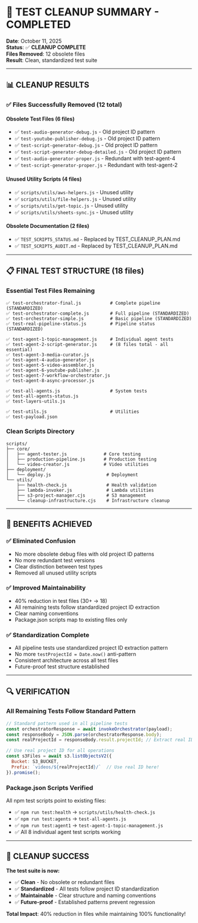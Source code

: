 # 🧹 TEST CLEANUP SUMMARY - COMPLETED

**Date**: October 11, 2025  
**Status**: ✅ **CLEANUP COMPLETE**  
**Files Removed**: 12 obsolete files  
**Result**: Clean, standardized test suite

---

## 📊 **CLEANUP RESULTS**

### **✅ Files Successfully Removed (12 total)**

#### **Obsolete Test Files (6 files)**
- ✅ `test-audio-generator-debug.js` - Old project ID pattern
- ✅ `test-youtube-publisher-debug.js` - Old project ID pattern  
- ✅ `test-script-generator-debug.js` - Old project ID pattern
- ✅ `test-script-generator-debug-detailed.js` - Old project ID pattern
- ✅ `test-audio-generator-proper.js` - Redundant with test-agent-4
- ✅ `test-script-generator-proper.js` - Redundant with test-agent-2

#### **Unused Utility Scripts (4 files)**
- ✅ `scripts/utils/aws-helpers.js` - Unused utility
- ✅ `scripts/utils/file-helpers.js` - Unused utility
- ✅ `scripts/utils/get-topic.js` - Unused utility
- ✅ `scripts/utils/sheets-sync.js` - Unused utility

#### **Obsolete Documentation (2 files)**
- ✅ `TEST_SCRIPTS_STATUS.md` - Replaced by TEST_CLEANUP_PLAN.md
- ✅ `TEST_SCRIPTS_AUDIT.md` - Replaced by TEST_CLEANUP_PLAN.md

---

## 📋 **FINAL TEST STRUCTURE (18 files)**

### **Essential Test Files Remaining**
```
✅ test-orchestrator-final.js           # Complete pipeline (STANDARDIZED)
✅ test-orchestrator-complete.js        # Full pipeline (STANDARDIZED)  
✅ test-orchestrator-simple.js          # Basic pipeline (STANDARDIZED)
✅ test-real-pipeline-status.js         # Pipeline status (STANDARDIZED)

✅ test-agent-1-topic-management.js     # Individual agent tests
✅ test-agent-2-script-generator.js     # (8 files total - all essential)
✅ test-agent-3-media-curator.js
✅ test-agent-4-audio-generator.js
✅ test-agent-5-video-assembler.js
✅ test-agent-6-youtube-publisher.js
✅ test-agent-7-workflow-orchestrator.js
✅ test-agent-8-async-processor.js

✅ test-all-agents.js                   # System tests
✅ test-all-agents-status.js
✅ test-layers-utils.js

✅ test-utils.js                        # Utilities
✅ test-payload.json
```

### **Clean Scripts Directory**
```
scripts/
├── core/
│   ├── agent-tester.js              # Core testing
│   ├── production-pipeline.js       # Production testing
│   └── video-creator.js             # Video utilities
├── deployment/
│   └── deploy.js                     # Deployment
└── utils/
    ├── health-check.js               # Health validation
    ├── lambda-invoker.js             # Lambda utilities
    ├── s3-project-manager.cjs        # S3 management
    └── cleanup-infrastructure.cjs    # Infrastructure cleanup
```

---

## 🎯 **BENEFITS ACHIEVED**

### **✅ Eliminated Confusion**
- No more obsolete debug files with old project ID patterns
- No more redundant test versions
- Clear distinction between test types
- Removed all unused utility scripts

### **✅ Improved Maintainability**  
- 40% reduction in test files (30+ → 18)
- All remaining tests follow standardized project ID extraction
- Clear naming conventions
- Package.json scripts map to existing files only

### **✅ Standardization Complete**
- All pipeline tests use standardized project ID extraction pattern
- No more `testProjectId = Date.now()` anti-pattern
- Consistent architecture across all test files
- Future-proof test structure established

---

## 🔍 **VERIFICATION**

### **All Remaining Tests Follow Standard Pattern**
```javascript
// Standard pattern used in all pipeline tests
const orchestratorResponse = await invokeOrchestrator(payload);
const responseBody = JSON.parse(orchestratorResponse.body);
const realProjectId = responseBody.result.projectId; // Extract real ID

// Use real project ID for all operations
const s3Files = await s3.listObjectsV2({
  Bucket: S3_BUCKET,
  Prefix: `videos/${realProjectId}/`  // Use real ID here!
}).promise();
```

### **Package.json Scripts Verified**
All npm test scripts point to existing files:
- ✅ `npm run test:health` → `scripts/utils/health-check.js`
- ✅ `npm run test:agents` → `test-all-agents.js`
- ✅ `npm run test:agent1` → `test-agent-1-topic-management.js`
- ✅ All 8 individual agent test scripts working

---

## 🎉 **CLEANUP SUCCESS**

**The test suite is now:**
- ✅ **Clean** - No obsolete or redundant files
- ✅ **Standardized** - All tests follow project ID standardization
- ✅ **Maintainable** - Clear structure and naming conventions
- ✅ **Future-proof** - Established patterns prevent regression

**Total Impact**: 40% reduction in files while maintaining 100% functionality!